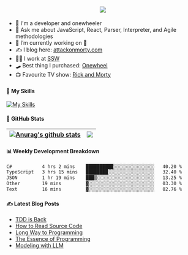 <h1 align="center">
    <img src="https://readme-typing-svg.herokuapp.com/?font=Righteous&size=35&center=true&vCenter=true&width=500&height=70&duration=4000&lines=Hi+There!+👋;+I'm+Luke+Mao!;" />
</h1>

- 📣 I'm a developer and onewheeler
- 💬 Ask me about JavaScript, React, Parser, Interpreter, and Agile methodologies
- 🔭 I’m currently working on 🤫
- ✍️ I blog here: [attackonmorty.com](https://www.attackonmorty.com/)
- 👨‍💻 I work at [SSW](https://ssw.com.au)
- 🛹 Best thing I purchased: [Onewheel](https://onewheel.com/)
- 📺 Favourite TV show: [Rick and Morty](https://www.imdb.com/title/tt2861424)

#### 🎨 My Skills

[![My Skills](https://skillicons.dev/icons?i=js,ts,react,redux,nextjs,remix,gatsby,vue,tailwind,nodejs,express,dotnet,graphql,webpack,jest,cypress,docker,azure,aws,githubactions,git,github,vscode,rider,ai,bots&theme=light)](https://skillicons.dev)

#### 🐙 GitHub Stats

| <a href="https://github.com/anuraghazra/github-readme-stats"><img align="center" src="https://github-readme-stats.vercel.app/api?username=AttackOnMorty&show_icons=true&rank_icon=percentile&include_all_commits=true&theme=buefy&hide_border=true&hide_title=true" alt="Anurag's github stats" /></a> | <a href="https://github.com/anuraghazra/github-readme-stats"><img align="center" src="https://github-readme-stats.vercel.app/api/top-langs/?username=AttackOnMorty&layout=compact&theme=buefy&hide_border=true&hide_title=true" /></a> |
| ------------- | ------------- |

#### 📊 Weekly Development Breakdown
<!--START_SECTION:waka-->

```txt
C#           4 hrs 2 mins    ██████████░░░░░░░░░░░░░░░   40.20 %
TypeScript   3 hrs 15 mins   ████████░░░░░░░░░░░░░░░░░   32.40 %
JSON         1 hr 19 mins    ███▒░░░░░░░░░░░░░░░░░░░░░   13.25 %
Other        19 mins         ▓░░░░░░░░░░░░░░░░░░░░░░░░   03.30 %
Text         16 mins         ▓░░░░░░░░░░░░░░░░░░░░░░░░   02.76 %
```

<!--END_SECTION:waka-->

#### ✍️ Latest Blog Posts
<!-- BLOG-POST-LIST:START -->
- [TDD is Back](https://attackonmorty.com/tdd-is-back/)
- [How to Read Source Code](https://attackonmorty.com/how-to-read-source-code/)
- [Long Way to Programming](https://attackonmorty.com/long-way-to-programming/)
- [The Essence of Programming](https://attackonmorty.com/the-essence-of-programming/)
- [Modeling with LLM](https://attackonmorty.com/modeling-with-llm/)
<!-- BLOG-POST-LIST:END -->
